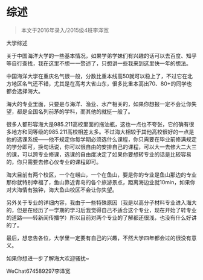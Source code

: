 
# 综述  

> 本文于2016年录入/2015级4班李泽宽  



大学综述

关于中国海洋大学的一些基本情况，如果学弟学妹们有兴趣的话可以去百度、知乎等自行查找，我在这里不想一一赘述了，只想讲一些我来到这里快一年的想法。

中国海洋大学在重庆名气很一般，分数比重本线高50就可以稳上了，不过它在北方地区名气还不错，尤其是在高考大省山东，很多比重本高出70、80+的同学也都会选择海大。

海大的专业里面，只要是与海洋、渔业、水产相关的，如果你想报一定不会让你失望，都是全国名列前茅的学科，而其他的就挺一般了。

很多人都形容海大是985.211高校里面的拖油瓶，这也一点也不夸张，它的确有很多地方和同等级的985.211高校相差太多。不过海大相较于其他高校很好的一点是他的选课系统——他不规定你每学期必须选什么课程，你只需要在毕业前修满规定的学分即可，换句话说，你可以很自由的安排自己的课程，可以大一去修大二大三的课，可以跨专业修课，选课的自由度决定了如果你要想转专业的话是比较容易的，你只需要去修心仪专业的课程即可。

海大目前有两个校区，一个在崂山，一个在鱼山，要是你的专业是鱼山那边的专业那你就特别幸福了，鱼山靠近青岛的各个旅游景点，距离海边业就10min，如果你对大海情有独钟，海大鱼山校区不会让你失望。

另外关于专业的详细内容，我由于一些特殊原因（我是以高分子材料专业进入海大的，但是在经历了一学期的学习后我觉得自己不适合这个专业，现在开始了转专业的道路——转新闻传播学）所以目前对两个专业的了解都还很浅，也没有什么好讲的了。

最后，想忠告各位，大学里一定要有自己的兴趣，不然大学四年都会过的很没有意义。



如果你想进一步了解海大欢迎骚扰~

WeChat674589297李泽宽


